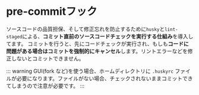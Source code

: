 # pre-commitフック

ソースコードの品質担保、そして修正忘れを防止するために`husky`と`lint-staged`による、**コミット直前のソースコードチェックを実行する仕組み**を導入してます。
コミットを行うと、先にコードチェックが実行され、もしも**コードに問題がある場合はコミットを強制的にキャンセル**します。リントエラーなどを修正しないとコミットできません。

::: warning
GUI(fork など)を使う場合、ホームディレクトリに `.huskyrc` ファイルが必要になります。ファイルがない場合、チェックされないままコミットできてしまうので注意が必要です。
:::
